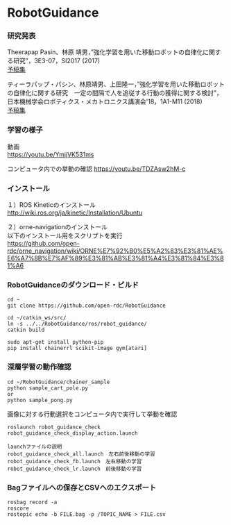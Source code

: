 # RobotGuidance

### 研究発表
Theerapap Pasin、林原 靖男，”強化学習を用いた移動ロボットの自律化に関する研究”，3E3-07，SI2017 (2017)  
[予稿集](https://docs.google.com/a/p.chibakoudai.jp/viewer?a=v&pid=sites&srcid=cC5jaGliYWtvdWRhaS5qcHxyb2JvdC1kZXNpZ24tYW5kLWNvbnRyb2wtbGFifGd4Ojc1OGY4YTE1M2FlMWVhMjY)

ティーラパップ・パシン、林原靖男、上田隆一，”強化学習を用いた移動ロボットの自律化に関する研究　一定の間隔で人を追従する行動の獲得に関する検討”，日本機械学会ロボティクス・メカトロニクス講演会'18，1A1-M11 (2018)  
[予稿集](https://docs.google.com/a/p.chibakoudai.jp/viewer?a=v&pid=sites&srcid=cC5jaGliYWtvdWRhaS5qcHxyb2JvdC1kZXNpZ24tYW5kLWNvbnRyb2wtbGFifGd4OjI1ODBkMWM0ZDMwNWE3NTE)

### 学習の様子  
動画  
https://youtu.be/YmjjVK531ms

コンピュータ内での挙動の確認
https://youtu.be/TDZAsw2hM-c

### インストール
１）ROS Kineticのインストール  
http://wiki.ros.org/ja/kinetic/Installation/Ubuntu  

２）orne-navigationのインストール  
以下のインストール用をスクリプトを実行   
https://github.com/open-rdc/orne_navigation/wiki/ORNE%E7%92%B0%E5%A2%83%E3%81%AE%E6%A7%8B%E7%AF%89%E3%81%AB%E3%81%A4%E3%81%84%E3%81%A6

### RobotGuidanceのダウンロード・ビルド

```
cd ~
git clone https://github.com/open-rdc/RobotGuidance

cd ~/catkin_ws/src/
ln -s ../../RobotGuidance/ros/robot_guidance/
catkin build

sudo apt-get install python-pip
pip install chainerrl scikit-image gym[atari]

```

### 深層学習の動作確認

```
cd ~/RobotGuidance/chainer_sample
python sample_cart_pole.py
or
python sample_pong.py
```

画像に対する行動選択をコンピュータ内で実行して挙動を確認

```
roslaunch robot_guidance_check robot_guidance_check_display_action.launch

launchファイルの説明
robot_guidance_check_all.launch　左右前後移動の学習
robot_guidance_check_fb.launch　左右移動の学習
robot_guidance_check_lr.launch　前後移動の学習
```

### Bagファイルへの保存とCSVへのエクスポート

```
rosbag record -a
roscore
rostopic echo -b FILE.bag -p /TOPIC_NAME > FILE.csv
```
